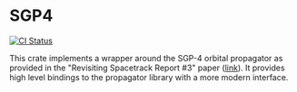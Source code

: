 # SGP4

[![CI Status](https://github.com/nsat/sgp4-rs/workflows/Rust/badge.svg)](https://github.com/nsat/sgp4-rs/actions)

This crate implements a wrapper around the SGP-4 orbital propagator as provided in the "Revisiting
Spacetrack Report #3" paper ([link](https://celestrak.com/publications/AIAA/2006-6753/)). It
provides high level bindings to the propagator library with a more modern interface.
